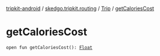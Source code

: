 [tripkit-android](../../index.md) / [skedgo.tripkit.routing](../index.md) / [Trip](index.md) / [getCaloriesCost](./get-calories-cost.md)

# getCaloriesCost

`open fun getCaloriesCost(): `[`Float`](https://kotlinlang.org/api/latest/jvm/stdlib/kotlin/-float/index.html)